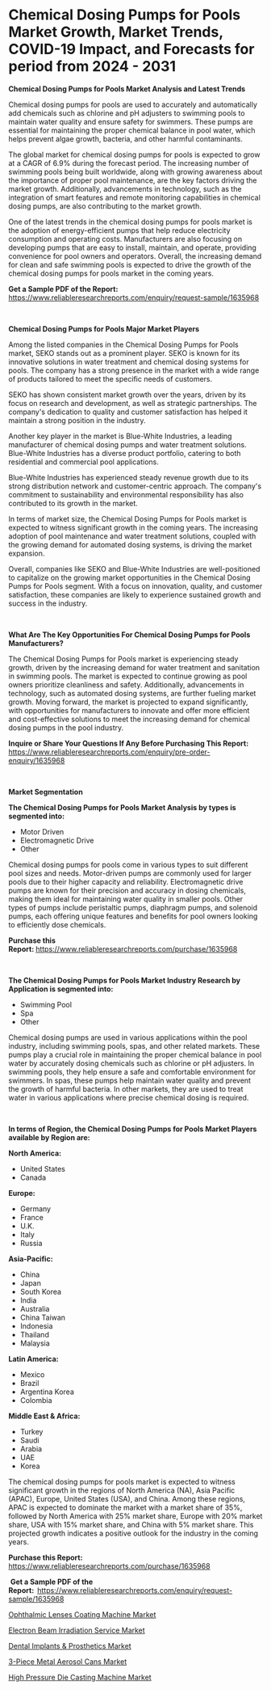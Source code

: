 <p><h1>Chemical Dosing Pumps for Pools Market Growth, Market Trends, COVID-19 Impact, and Forecasts for period from 2024 - 2031</h1></p><p><strong>Chemical Dosing Pumps for Pools Market Analysis and Latest Trends</strong></p>
<p><p>Chemical dosing pumps for pools are used to accurately and automatically add chemicals such as chlorine and pH adjusters to swimming pools to maintain water quality and ensure safety for swimmers. These pumps are essential for maintaining the proper chemical balance in pool water, which helps prevent algae growth, bacteria, and other harmful contaminants.</p><p>The global market for chemical dosing pumps for pools is expected to grow at a CAGR of 6.9% during the forecast period. The increasing number of swimming pools being built worldwide, along with growing awareness about the importance of proper pool maintenance, are the key factors driving the market growth. Additionally, advancements in technology, such as the integration of smart features and remote monitoring capabilities in chemical dosing pumps, are also contributing to the market growth.</p><p>One of the latest trends in the chemical dosing pumps for pools market is the adoption of energy-efficient pumps that help reduce electricity consumption and operating costs. Manufacturers are also focusing on developing pumps that are easy to install, maintain, and operate, providing convenience for pool owners and operators. Overall, the increasing demand for clean and safe swimming pools is expected to drive the growth of the chemical dosing pumps for pools market in the coming years.</p></p>
<p><strong>Get a Sample PDF of the Report:&nbsp;</strong> <a href="https://www.reliableresearchreports.com/enquiry/request-sample/1635968">https://www.reliableresearchreports.com/enquiry/request-sample/1635968</a></p>
<p>&nbsp;</p>
<p><strong>Chemical Dosing Pumps for Pools Major Market Players</strong></p>
<p><p>Among the listed companies in the Chemical Dosing Pumps for Pools market, SEKO stands out as a prominent player. SEKO is known for its innovative solutions in water treatment and chemical dosing systems for pools. The company has a strong presence in the market with a wide range of products tailored to meet the specific needs of customers.</p><p>SEKO has shown consistent market growth over the years, driven by its focus on research and development, as well as strategic partnerships. The company's dedication to quality and customer satisfaction has helped it maintain a strong position in the industry.</p><p>Another key player in the market is Blue-White Industries, a leading manufacturer of chemical dosing pumps and water treatment solutions. Blue-White Industries has a diverse product portfolio, catering to both residential and commercial pool applications.</p><p>Blue-White Industries has experienced steady revenue growth due to its strong distribution network and customer-centric approach. The company's commitment to sustainability and environmental responsibility has also contributed to its growth in the market.</p><p>In terms of market size, the Chemical Dosing Pumps for Pools market is expected to witness significant growth in the coming years. The increasing adoption of pool maintenance and water treatment solutions, coupled with the growing demand for automated dosing systems, is driving the market expansion.</p><p>Overall, companies like SEKO and Blue-White Industries are well-positioned to capitalize on the growing market opportunities in the Chemical Dosing Pumps for Pools segment. With a focus on innovation, quality, and customer satisfaction, these companies are likely to experience sustained growth and success in the industry.</p></p>
<p>&nbsp;</p>
<p><strong>What Are The Key Opportunities For Chemical Dosing Pumps for Pools Manufacturers?</strong></p>
<p><p>The Chemical Dosing Pumps for Pools market is experiencing steady growth, driven by the increasing demand for water treatment and sanitation in swimming pools. The market is expected to continue growing as pool owners prioritize cleanliness and safety. Additionally, advancements in technology, such as automated dosing systems, are further fueling market growth. Moving forward, the market is projected to expand significantly, with opportunities for manufacturers to innovate and offer more efficient and cost-effective solutions to meet the increasing demand for chemical dosing pumps in the pool industry.</p></p>
<p><strong>Inquire or Share Your Questions If Any Before Purchasing This Report:</strong> <a href="https://www.reliableresearchreports.com/enquiry/pre-order-enquiry/1635968">https://www.reliableresearchreports.com/enquiry/pre-order-enquiry/1635968</a></p>
<p>&nbsp;</p>
<p><strong>Market Segmentation</strong></p>
<p><strong>The Chemical Dosing Pumps for Pools Market Analysis by types is segmented into:</strong></p>
<p><ul><li>Motor Driven</li><li>Electromagnetic Drive</li><li>Other</li></ul></p>
<p><p>Chemical dosing pumps for pools come in various types to suit different pool sizes and needs. Motor-driven pumps are commonly used for larger pools due to their higher capacity and reliability. Electromagnetic drive pumps are known for their precision and accuracy in dosing chemicals, making them ideal for maintaining water quality in smaller pools. Other types of pumps include peristaltic pumps, diaphragm pumps, and solenoid pumps, each offering unique features and benefits for pool owners looking to efficiently dose chemicals.</p></p>
<p><strong>Purchase this Report:&nbsp;</strong><a href="https://www.reliableresearchreports.com/purchase/1635968">https://www.reliableresearchreports.com/purchase/1635968</a></p>
<p>&nbsp;</p>
<p><strong>The Chemical Dosing Pumps for Pools Market Industry Research by Application is segmented into:</strong></p>
<p><ul><li>Swimming Pool</li><li>Spa</li><li>Other</li></ul></p>
<p><p>Chemical dosing pumps are used in various applications within the pool industry, including swimming pools, spas, and other related markets. These pumps play a crucial role in maintaining the proper chemical balance in pool water by accurately dosing chemicals such as chlorine or pH adjusters. In swimming pools, they help ensure a safe and comfortable environment for swimmers. In spas, these pumps help maintain water quality and prevent the growth of harmful bacteria. In other markets, they are used to treat water in various applications where precise chemical dosing is required.</p></p>
<p>&nbsp;</p>
<p><strong>In terms of Region, the Chemical Dosing Pumps for Pools Market Players available by Region are:</strong></p>
<p>
    <p> <strong> North America: </strong>
        <ul>
            <li>United States</li>
            <li>Canada</li>
        </ul>
        </p> 
    <p> <strong> Europe: </strong>
        <ul>
            <li>Germany</li>
            <li>France</li>
            <li>U.K.</li>
            <li>Italy</li>
            <li>Russia</li>
        </ul>
        </p> 
    <p> <strong> Asia-Pacific: </strong>
        <ul>
            <li>China</li>
            <li>Japan</li>
            <li>South Korea</li>
            <li>India</li>
            <li>Australia</li>
            <li>China Taiwan</li>
            <li>Indonesia</li>
            <li>Thailand</li>
            <li>Malaysia</li>
        </ul>
        </p> 
    <p> <strong> Latin America: </strong>
        <ul>
            <li>Mexico</li>
            <li>Brazil</li>
            <li>Argentina Korea</li>
            <li>Colombia</li>
        </ul>
        </p> 
    <p> <strong> Middle East & Africa: </strong>
        <ul>
            <li>Turkey</li>
            <li>Saudi</li>
            <li>Arabia</li>
            <li>UAE</li>
            <li>Korea</li>
        </ul>
    </p>
    </p>
<p><p>The chemical dosing pumps for pools market is expected to witness significant growth in the regions of North America (NA), Asia Pacific (APAC), Europe, United States (USA), and China. Among these regions, APAC is expected to dominate the market with a market share of 35%, followed by North America with 25% market share, Europe with 20% market share, USA with 15% market share, and China with 5% market share. This projected growth indicates a positive outlook for the industry in the coming years.</p></p>
<p><strong>Purchase this Report: </strong><a href="https://www.reliableresearchreports.com/purchase/1635968">https://www.reliableresearchreports.com/purchase/1635968</a></p>
<p>&nbsp;<strong>Get a Sample PDF of the Report:&nbsp;&nbsp;</strong><a href="https://www.reliableresearchreports.com/enquiry/request-sample/1635968">https://www.reliableresearchreports.com/enquiry/request-sample/1635968</a></p>
<p><strong></strong></p>
<p><p><a href="https://issuu.com/reportprime-2/docs/ophthalmic-lenses-coating-machine-market-size-2030">Ophthalmic Lenses Coating Machine Market</a></p><p><a href="https://github.com/amae102299/Market-Research-Report-List-3/blob/main/electron-beam-irradiation-service-market.md">Electron Beam Irradiation Service Market</a></p><p><a href="https://medium.com/@briaabshire64/dental-implants-amp-prosthetics-market-size-market-outlook-and-market-forecast-2024-to-2031-bdf8035184ee">Dental Implants & Prosthetics Market</a></p><p><a href="https://github.com/lylyparadise/Market-Research-Report-List-1/blob/main/3-piece-metal-aerosol-cans-market.md">3-Piece Metal Aerosol Cans Market</a></p><p><a href="https://issuu.com/reportprime-2/docs/high-pressure-die-casting-machine-market-size-2030">High Pressure Die Casting Machine Market</a></p></p>